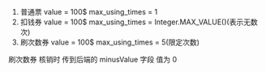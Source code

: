 1. 普通票  value = 100$ max_using_times = 1
2. 扣钱券 value = 100$ max_using_times = Integer.MAX_VALUE()(表示无数次)
3. 刷次数券 value = 100$ max_using_times = 5(限定次数)


刷次数券 核销时 传到后端的 minusValue 字段 值为 0
